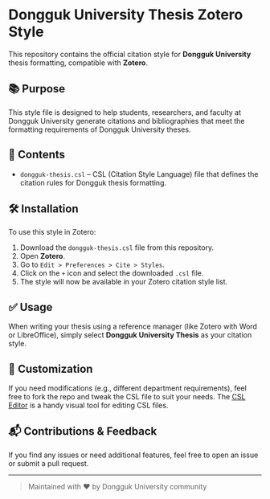 # Dongguk University Thesis Zotero Style

This repository contains the official citation style for **Dongguk University** thesis formatting, compatible with **Zotero**.

## 📚 Purpose

This style file is designed to help students, researchers, and faculty at Dongguk University generate citations and bibliographies that meet the formatting requirements of Dongguk University theses.

## 📁 Contents

- `dongguk-thesis.csl` – CSL (Citation Style Language) file that defines the citation rules for Dongguk thesis formatting.

## 🛠️ Installation

To use this style in Zotero:

1. Download the `dongguk-thesis.csl` file from this repository.
2. Open **Zotero**.
3. Go to `Edit > Preferences > Cite > Styles`.
4. Click on the `+` icon and select the downloaded `.csl` file.
5. The style will now be available in your Zotero citation style list.

## ✅ Usage

When writing your thesis using a reference manager (like Zotero with Word or LibreOffice), simply select **Dongguk University Thesis** as your citation style.

## 🔧 Customization

If you need modifications (e.g., different department requirements), feel free to fork the repo and tweak the CSL file to suit your needs. The [CSL Editor](https://editor.citationstyles.org/) is a handy visual tool for editing CSL files.

## 📬 Contributions & Feedback

If you find any issues or need additional features, feel free to open an issue or submit a pull request.

---

> Maintained with ❤️ by Dongguk University community
